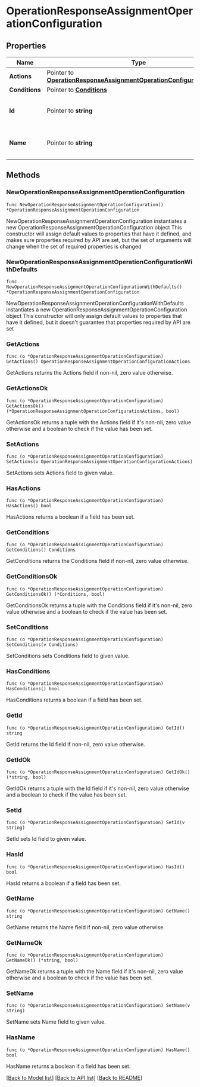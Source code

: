# OperationResponseAssignmentOperationConfiguration

## Properties

Name | Type | Description | Notes
------------ | ------------- | ------------- | -------------
**Actions** | Pointer to [**OperationResponseAssignmentOperationConfigurationActions**](OperationResponseAssignmentOperationConfigurationActions.md) |  | [optional] 
**Conditions** | Pointer to [**Conditions**](Conditions.md) |  | [optional] 
**Id** | Pointer to **string** | ID of the realm assignment operation | [optional] 
**Name** | Pointer to **string** | Name of the realm assignment operation | [optional] 

## Methods

### NewOperationResponseAssignmentOperationConfiguration

`func NewOperationResponseAssignmentOperationConfiguration() *OperationResponseAssignmentOperationConfiguration`

NewOperationResponseAssignmentOperationConfiguration instantiates a new OperationResponseAssignmentOperationConfiguration object
This constructor will assign default values to properties that have it defined,
and makes sure properties required by API are set, but the set of arguments
will change when the set of required properties is changed

### NewOperationResponseAssignmentOperationConfigurationWithDefaults

`func NewOperationResponseAssignmentOperationConfigurationWithDefaults() *OperationResponseAssignmentOperationConfiguration`

NewOperationResponseAssignmentOperationConfigurationWithDefaults instantiates a new OperationResponseAssignmentOperationConfiguration object
This constructor will only assign default values to properties that have it defined,
but it doesn't guarantee that properties required by API are set

### GetActions

`func (o *OperationResponseAssignmentOperationConfiguration) GetActions() OperationResponseAssignmentOperationConfigurationActions`

GetActions returns the Actions field if non-nil, zero value otherwise.

### GetActionsOk

`func (o *OperationResponseAssignmentOperationConfiguration) GetActionsOk() (*OperationResponseAssignmentOperationConfigurationActions, bool)`

GetActionsOk returns a tuple with the Actions field if it's non-nil, zero value otherwise
and a boolean to check if the value has been set.

### SetActions

`func (o *OperationResponseAssignmentOperationConfiguration) SetActions(v OperationResponseAssignmentOperationConfigurationActions)`

SetActions sets Actions field to given value.

### HasActions

`func (o *OperationResponseAssignmentOperationConfiguration) HasActions() bool`

HasActions returns a boolean if a field has been set.

### GetConditions

`func (o *OperationResponseAssignmentOperationConfiguration) GetConditions() Conditions`

GetConditions returns the Conditions field if non-nil, zero value otherwise.

### GetConditionsOk

`func (o *OperationResponseAssignmentOperationConfiguration) GetConditionsOk() (*Conditions, bool)`

GetConditionsOk returns a tuple with the Conditions field if it's non-nil, zero value otherwise
and a boolean to check if the value has been set.

### SetConditions

`func (o *OperationResponseAssignmentOperationConfiguration) SetConditions(v Conditions)`

SetConditions sets Conditions field to given value.

### HasConditions

`func (o *OperationResponseAssignmentOperationConfiguration) HasConditions() bool`

HasConditions returns a boolean if a field has been set.

### GetId

`func (o *OperationResponseAssignmentOperationConfiguration) GetId() string`

GetId returns the Id field if non-nil, zero value otherwise.

### GetIdOk

`func (o *OperationResponseAssignmentOperationConfiguration) GetIdOk() (*string, bool)`

GetIdOk returns a tuple with the Id field if it's non-nil, zero value otherwise
and a boolean to check if the value has been set.

### SetId

`func (o *OperationResponseAssignmentOperationConfiguration) SetId(v string)`

SetId sets Id field to given value.

### HasId

`func (o *OperationResponseAssignmentOperationConfiguration) HasId() bool`

HasId returns a boolean if a field has been set.

### GetName

`func (o *OperationResponseAssignmentOperationConfiguration) GetName() string`

GetName returns the Name field if non-nil, zero value otherwise.

### GetNameOk

`func (o *OperationResponseAssignmentOperationConfiguration) GetNameOk() (*string, bool)`

GetNameOk returns a tuple with the Name field if it's non-nil, zero value otherwise
and a boolean to check if the value has been set.

### SetName

`func (o *OperationResponseAssignmentOperationConfiguration) SetName(v string)`

SetName sets Name field to given value.

### HasName

`func (o *OperationResponseAssignmentOperationConfiguration) HasName() bool`

HasName returns a boolean if a field has been set.


[[Back to Model list]](../README.md#documentation-for-models) [[Back to API list]](../README.md#documentation-for-api-endpoints) [[Back to README]](../README.md)



